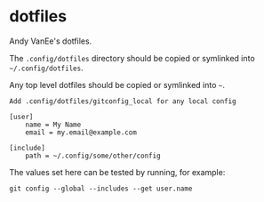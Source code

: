 # dotfiles

Andy VanEe's dotfiles.

The `.config/dotfiles` directory should be copied or symlinked into `~/.config/dotfiles`.

Any top level dotfiles should be copied or symlinked into `~`.

    Add .config/dotfiles/gitconfig_local for any local config

    [user]
        name = My Name
        email = my.email@example.com

    [include]
        path = ~/.config/some/other/config

The values set here can be tested by running, for example:

    git config --global --includes --get user.name
